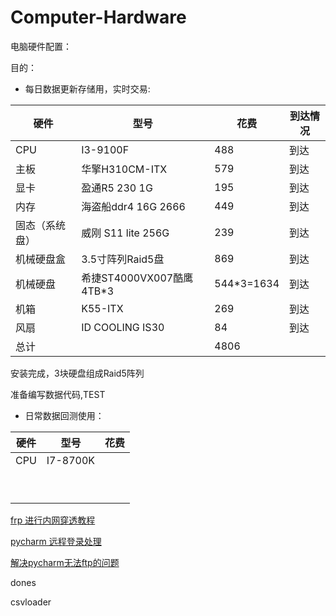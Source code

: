 # Computer-Hardware
电脑硬件配置：

目的：

- 每日数据更新存储用，实时交易:

| 硬件           | 型号                     | 花费       | 到达情况 |
| -------------- | ------------------------ | ---------- | -------- |
| CPU            | I3-9100F                 | 488        | 到达     |
| 主板           | 华擎H310CM-ITX           | 579        | 到达     |
| 显卡           | 盈通R5 230 1G            | 195        | 到达     |
| 内存           | 海盗船ddr4 16G 2666      | 449        | 到达     |
| 固态（系统盘） | 威刚 S11 lite 256G       | 239        | 到达     |
| 机械硬盘盒     | 3.5寸阵列Raid5盘         | 869        | 到达     |
| 机械硬盘       | 希捷ST4000VX007酷鹰4TB*3 | 544*3=1634 | 到达     |
| 机箱           | K55-ITX                  | 269        | 到达     |
| 风扇           | ID COOLING IS30          | 84         | 到达     |
| 总计           |                          | 4806       |          |

安装完成，3块硬盘组成Raid5阵列

准备编写数据代码,TEST

- 日常数据回测使用：

| 硬件 | 型号     | 花费 |
| ---- | -------- | ---- |
| CPU  | I7-8700K |      |
|      |          |      |
|      |          |      |
|      |          |      |
|      |          |      |
|      |          |      |
|      |          |      |
|      |          |      |
|      |          |      |
|      |          |      |



[frp  进行内网穿透教程]( https://www.jianshu.com/p/759901b284e2 )

[pycharm 远程登录处理](https://www.cnblogs.com/weihengblog/p/9656257.html) 

[解决pycharm无法ftp的问题]( https://www.jb51.net/article/148924.htm )

dones

csvloader